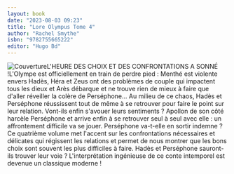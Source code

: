 ```yaml
---
layout: book
date: "2023-08-03 09:23"
title: "Lore Olympus Tome 4"
author: "Rachel Smythe"
isbn: "9782755665222"
editor: "Hugo Bd"
---
```

![Couverture](/img/9782755665222.jpg)L'HEURE DES CHOIX ET DES CONFRONTATIONS A SONNÉ !L'Olympe est officiellement en train de perdre pied : Menthé est violente envers Hadès, Héra et Zeus ont des problèmes de couple qui impactent tous les dieux et Arès débarque et ne trouve rien de mieux à faire que d'aller réveiller la colère de Perséphone... Au milieu de ce chaos, Hadès et Perséphone réussissent tout de même à se retrouver pour faire le point sur leur relation. Vont-ils enfin s'avouer leurs sentiments ? Apollon de son côté harcèle Perséphone et arrive enfin à se retrouver seul à seul avec elle : un affrontement difficile va se jouer. Perséphone va-t-elle en sortir indemne ? Ce quatrième volume met l'accent sur les confrontations nécessaires et délicates qui régissent les relations et permet de nous montrer que les bons choix sont souvent les plus difficiles à faire. Hadès et Perséphone sauront-ils trouver leur voie ? L'interprétation ingénieuse de ce conte intemporel est devenue un classique moderne !